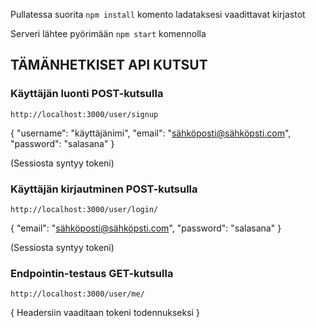 Pullatessa suorita ```npm install``` komento ladataksesi vaadittavat kirjastot

Serveri lähtee pyörimään ```npm start``` komennolla

## TÄMÄNHETKISET API KUTSUT



### Käyttäjän luonti POST-kutsulla

```http://localhost:3000/user/signup```

{
	"username": "käyttäjänimi",
	"email": "sähköposti@sähköpsti.com",
	"password": "salasana"
}

(Sessiosta syntyy tokeni)




### Käyttäjän kirjautminen POST-kutsulla

```http://localhost:3000/user/login/```

{
	"email": "sähköposti@sähköpsti.com",
	"password": "salasana"
}

(Sessiosta syntyy tokeni)




### Endpointin-testaus GET-kutsulla

```http://localhost:3000/user/me/```

{ Headersiin vaaditaan tokeni todennukseksi }

